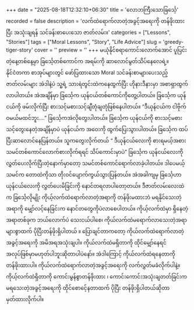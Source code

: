 +++
date = "2025-08-18T12:32:10+06:30"
title = 'လောဘကြီးသောခြင်္သေ့'
recorded = false
description = 'လက်ထဲရောက်လာတဲ့အခွင့်အရေးကို တန်ဖိုးထားပြီး အသုံးချရန် သင်ခန်းစာပေးသော ဇာတ်လမ်း။'
categories = ["Lessons", "Stories"]
tags = ["Moral Lessons", "Story", "Life Advice"]
slug = 'greedy-tiger-story'
cover = ''
preview = ''
+++
မယုံနိုင်စရာကောင်းလောက်အောင် ပူပြင်းတဲ့နေ့တစ်နေ့မှာ ခြင်္သေ့တစ်ကောင်က အရမ်းကို ဆာလောင်မွတ်သိပ်နေလေရဲ့။
နိုင်ငံတကာ စာအုပ်များတွင် ဖော်ပြထားသော Moral သင်ခန်းစာများပေးသည့် ဇာတ်လမ်းများ
အဲဒါနဲ့ပဲ သူ့ရဲ့ သားရဲတွင်းထဲကနေထွက်ပြီး ဟိုနားဒီနားမှာ အစာရှာထွက်လာပါတယ်။ အဲအချိန်မှာ ခြင်္သေ့က ယုန်ငယ်တစ်ကောင်ကိုတွေ့ပါတယ်။ ခြင်္သေ့က ယုန်ငယ်ကို ဖမ်းလိုက်ပြီး စားသင့်မစားသင့်ချီတုံချတုံဖြစ်နေပါတယ်။
“ဒီယုန်ငယ်က ငါဗိုက်ဝမယ်မထင်ဘူး….” ခြင်္သေ့ကအဲလိုတွေးပါတယ်။ ခြင်္သေ့က ယုန်ငယ်ကို
စားသင့်မစားသင့်တွေးနေတဲ့အချိန်မှာပဲ ယုန်ငယ်က အဝေးကို ထွက်ပြေးသွားပါတယ်။ ခြင်္သေ့က ထပ်ပြီးဆာလောင်နေပြန်တယ်။ သူကတွေးလိုက်တယ် “ ဒီယုန်ငယ်လေးကို စားရမယ့်အစား သမင်တစ်ကောင်လောက်စားလိုက်ရရင် သိပ်ကောင်းမှာပဲ”
ခြင်္သေ့က ယုန်ငယ်လေးကို လွှတ်ပေးလိုက်ပြီးတဲ့နောက်မှာတော့ သမင်တစ်ကောင်ရောက်လာခဲ့ပါတယ်။ ဒါပေမယ့် သမင်က တောထဲကိုသာ တိုးဝင်ပျောက်ကွယ်သွားပြန်တယ်။ အဲအခါကျမှ ခြင်္သေ့ဟာ ယုန်ငယ်လေးကို လွှတ်ပေးမိခြင်းကို နောင်တရလာပါတော့တယ်။
ဒီဇာတ်လမ်းလေးထဲက ခြင်္သေ့လိုမျိုး ကိုယ့်လက်ထဲရောက်လာတဲ့အရာကို တန်ဖိုးမထားဘဲ မရနိုင်သေးတဲ့အရာကို မျှော်လင့်နေခြင်းက နောင်တတွေကိုပဲလာစေပါတယ်။ ကိုယ့်လက်ထဲမှာ ရှိနေတဲ့အရာတစ်ခုက ဘယ်လောက်ပဲ သေးငယ်ပါစေ၊ ကိုယ်လက်ထဲမရောက်လာသေးတဲ့အရာများစွာထက် ပိုပြီးတန်ဖိုးရှိပါတယ် ။ ပြောချင်တာကတော့ ကိုယ်လက်ထဲရောက်လာတဲ့အခွင့်အရေးကို အမိအရအသုံးချပါ။ ကိုယ်လက်ထဲမရှိတာကို ထိုင်မျှော်နေရင် အလုပ်ဖြစ်မှာမဟုတ်ပါဘူးဆိုတာပါပဲနော်။
အဲဒါကြောင့် ကိုယ်လက်ထဲရနေတာကို တန်ဖိုးထားပါ။ ကိုယ်လက်ထဲရောက်လာတဲ့အခွင့်အရေးကို လက်လွှတ်မခံလိုက်ပါနဲ့။ ကိုယ့်လက်ထဲရှိတာကို ကောင်းမွန်စွာတန်ဖိုးထား ၊ ကောင်းကောင်းအသုံးချတတ်ခြင်းက မရသေးတဲ့အခွင့်အရေးကို ထိုင်စောင်ေ့နတာထက် ပိုပြီး တန်ဖိုးရှိပါတယ်ဆိုတာ မှတ်ထားလိုက်ပါ။ 